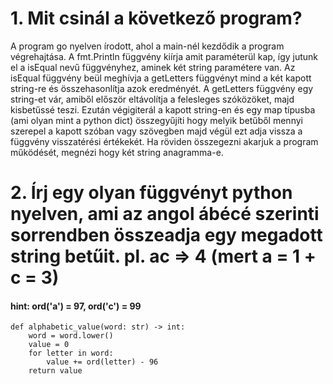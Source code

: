 # 1. Mit csinál a következő program?
A program go nyelven írodott, ahol a main-nél kezdődik a program végrehajtása. 
A fmt.Println függvény kiírja amit paraméterül kap, így jutunk el a isEqual nevű függvényhez, aminek két string paramétere van. 
Az isEqual függvény beül meghívja a getLetters függvényt mind a két kapott string-re és összehasonlítja azok eredményét.
A getLetters függvény egy string-et vár, amiből először eltávolítja a felesleges szóközöket, majd kisbetűssé teszi. Ezután végigiterál a kapott string-en és egy map típusba (ami olyan mint a python dict) összegyűjíti hogy melyik betűből mennyi szerepel a kapott szóban vagy szövegben majd végül ezt adja vissza a függvény visszatérési értékekét. 
Ha röviden összegezni akarjuk a program működését, megnézi hogy két string anagramma-e.


# 2. Írj egy olyan függvényt python nyelven, ami az angol ábécé szerinti sorrendben összeadja egy megadott string betűit. pl. ac => 4 (mert a = 1 + c = 3) 
#### hint: ord('a') = 97, ord('c') = 99
```
def alphabetic_value(word: str) -> int:
    word = word.lower()
    value = 0
    for letter in word:
        value += ord(letter) - 96
    return value
```
